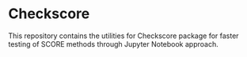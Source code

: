 # Checkscore

This repository contains the utilities for Checkscore package for faster testing of SCORE methods through Jupyter Notebook approach.

